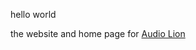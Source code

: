 hello world

the website and home page for [Audio Lion](https://github.com/audio-lion-dev/Audio-Lion)

